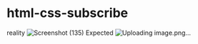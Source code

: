 # html-css-subscribe
reality
![Screenshot (135)](https://github.com/yasaswini2005/html-css-subscribe/assets/139364347/2b843e4b-4ab3-4fc7-b1ad-4822baa18435)
Expected 
![Uploading image.png…]()

